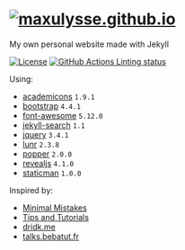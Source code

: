 # [![maxulysse.github.io](assets/img/logo/logo.png "Sarek")](https://maxulysse.github.io)

My own personal website made with Jekyll

[![License][license-badge]][license-link]
[![GitHub Actions Linting status][github-actions-badge]][github-actions-link]

Using:

- [academicons](https://jpswalsh.github.io/academicons/) `1.9.1`
- [bootstrap](https://getbootstrap.com/) `4.4.1`
- [font-awesome](http://fontawesome.io/) `5.12.0`
- [jekyll-search](https://github.com/RishikeshDarandale/jekyll-search) `1.1`
- [jquery](https://jquery.com/) `3.4.1`
- [lunr](https://lunrjs.com/) `2.3.8`
- [popper](https://popper.js.org/) `2.0.0`
- [revealjs](https://github.com/hakimel/reveal.js/) `4.1.0`
- [staticman](https://staticman.net/) `1.0.0`

Inspired by:

- [Minimal Mistakes](https://github.com/mmistakes/minimal-mistakes)
- [Tips and Tutorials](https://github.com/dalanzg/tips-tutorials)
- [dridk.me](https://github.com/dridk/blog)
- [talks.bebatut.fr](https://github.com/bebatut-slides/bebatut-slides.github.io)

[license-badge]: https://img.shields.io/github/license/MaxUlysse/maxulysse.github.io.svg
[license-link]: https://github.com/MaxUlysse/maxulysse.github.io/blob/master/LICENSE
[github-actions-badge]: https://github.com/MaxUlysse/maxulysse.github.io/workflows/linting/badge.svg
[github-actions-link]: https://github.com/MaxUlysse/maxulysse.github.io/actions?query=workflow%3Alinting
